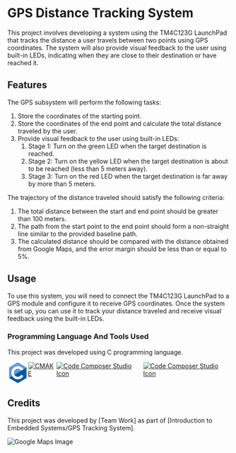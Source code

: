 <h1>GPS Distance Tracking System</h1>

<p>This project involves developing a system using the TM4C123G LaunchPad that tracks the distance a user travels between two points using GPS coordinates. The system will also provide visual feedback to the user using built-in LEDs, indicating when they are close to their destination or have reached it.</p>

<h2>Features</h2>

<p>The GPS subsystem will perform the following tasks:</p>

<ol>
  <li>Store the coordinates of the starting point.</li>
  <li>Store the coordinates of the end point and calculate the total distance traveled by the user.</li>
  <li>Provide visual feedback to the user using built-in LEDs:
    <ol>
      <li>Stage 1: Turn on the green LED when the target destination is reached.</li>
      <li>Stage 2: Turn on the yellow LED when the target destination is about to be reached (less than 5 meters away).</li>
      <li>Stage 3: Turn on the red LED when the target destination is far away by more than 5 meters.</li>
    </ol>
  </li>
</ol>

<p>The trajectory of the distance traveled should satisfy the following criteria:</p>

<ol>
  <li>The total distance between the start and end point should be greater than 100 meters.</li>
  <li>The path from the start point to the end point should form a non-straight line similar to the provided baseline path.</li>
  <li>The calculated distance should be compared with the distance obtained from Google Maps, and the error margin should be less than or equal to 5%.</li>
</ol>

<h2>Usage</h2>

<p>To use this system, you will need to connect the TM4C123G LaunchPad to a GPS module and configure it to receive GPS coordinates. Once the system is set up, you can use it to track your distance traveled and receive visual feedback using the built-in LEDs.</p>

<h3>Programming Language And Tools Used</h3>

<p>This project was developed using C programming language.</p>

<div style="display: flex;">
 <a href="https://www.cprogramming.com"><img src="https://raw.githubusercontent.com/devicons/devicon/master/icons/c/c-original.svg" alt="C Programming Language Icon" width="48" height="48"></a>
<a href="https://cmake.org"><img src="https://upload.wikimedia.org/wikipedia/commons/thumb/1/13/Cmake.svg/1200px-Cmake.svg.png" alt="CMAKE" width="48" height="48"></a>
<a href="https://www.keil.com/"><img src="https://media.digikey.com/Photos/Keil%20Photos/MFG_KEIL.jpg" alt="Code Composer Studio Icon" width="48" height="48"></a>
<a href="https://www.ti.com/tool/CCSTUDIO"><img src="https://www.ti.com/diagrams/ccstudio_ccs_256.jpg" alt="Code Composer Studio Icon" width="48" height="48"></a>
</div>

<h2>Credits</h2>

<p>This project was developed by [Team Work] as part of [Introduction to Embedded
Systems/GPS Tracking System].</p>

<img src="https://developers.google.com/static/maps/images/docs-landing-get-started-hero.png" alt="Google Maps Image">
